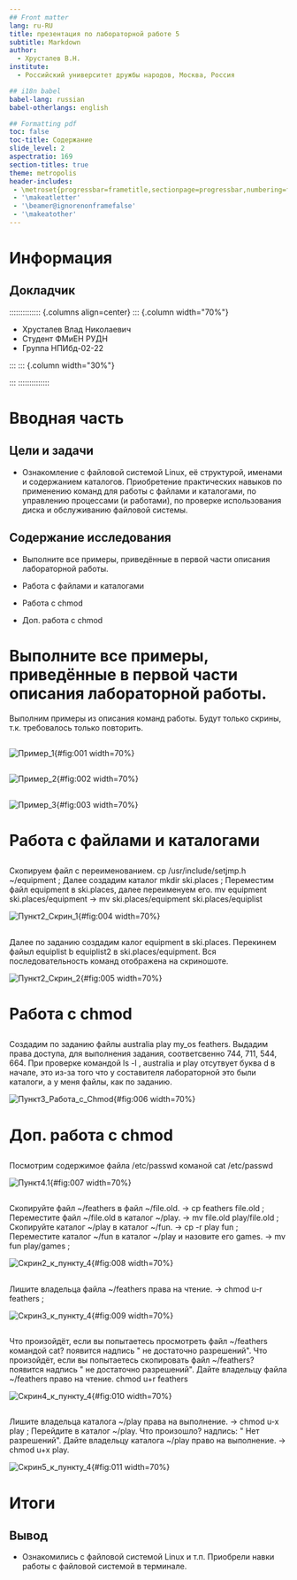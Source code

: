 ```yaml
---
## Front matter
lang: ru-RU
title: презентация по лабораторной работе 5
subtitle: Markdown
author:
  - Хрусталев В.Н.
institute:
  - Российский университет дружбы народов, Москва, Россия

## i18n babel
babel-lang: russian
babel-otherlangs: english

## Formatting pdf
toc: false
toc-title: Содержание
slide_level: 2
aspectratio: 169
section-titles: true
theme: metropolis
header-includes:
 - \metroset{progressbar=frametitle,sectionpage=progressbar,numbering=fraction}
 - '\makeatletter'
 - '\beamer@ignorenonframefalse'
 - '\makeatother'
---
```


# Информация

## Докладчик

:::::::::::::: {.columns align=center}
::: {.column width="70%"}

  * Хрусталев Влад Николаевич
  * Студент ФМиЕН РУДН
  * Группа НПИбд-02-22

:::
::: {.column width="30%"}

:::
::::::::::::::

# Вводная часть

## Цели и задачи

- Ознакомление с файловой системой Linux, её структурой, именами и содержанием каталогов. Приобретение практических навыков по применению команд для работы с файлами и каталогами, по управлению процессами (и работами), по проверке использования диска и обслуживанию файловой системы.

## Содержание исследования

- Выполните все примеры, приведённые в первой части описания лабораторной работы.

- Работа с файлами и каталогами

- Работа с chmod

- Доп. работа с chmod

# Выполните все примеры, приведённые в первой части описания лабораторной работы.

Выполним примеры из описания команд работы. Будут только скрины, т.к. требовалось только повторить.

##

![Пример_1](image/1.png){#fig:001 width=70%}

##

![Пример_2](image/2.png){#fig:002 width=70%}

##

![Пример_3](image/3.png){#fig:003 width=70%}


# Работа с файлами и каталогами

##

Скопируем файл с переименованием. cp /usr/include/setjmp.h ~/equipment ; Далее создадим каталог mkdir ski.places ; Переместим файл equipment в ski.places, далее переименуем его. mv equipment ski.places/equipment  -> mv ski.places/equipment ski.places/equiplist

![Пункт2_Скрин_1](image/4.png){#fig:004 width=70%}

##

Далее по заданию создадим калог equipment в ski.places. Перекинем файыл equiplist b equiplist2 в ski.places/equipment. Вся последовательность команд отображена на скриношоте.

![Пункт2_Скрин_2](image/5.png){#fig:005 width=70%}

# Работа с chmod

##

Создадим по заданию файлы australia play my_os feathers. Выдадим права доступа, для выполнения задания, соответсвенно 744, 711, 544, 664. При проверке командой ls -l , australia и play отсутвует буква d в начале, это из-за того что у составителя лабораторной это были каталоги, а у меня файлы, как по заданию.

![Пункт3_Работа_с_Chmod](image/6.png){#fig:006 width=70%}

# Доп. работа с chmod

##

Посмотрим содержимое файла /etc/passwd команой cat /etc/passwd

![Пункт4.1](image/7.png){#fig:007 width=70%}

##

Скопируйте файл ~/feathers в файл ~/file.old. -> cp feathers file.old ; Переместите файл ~/file.old в каталог ~/play. -> mv file.old play/file.old ; Скопируйте каталог ~/play в каталог ~/fun. -> cp -r play fun ; Переместите каталог ~/fun в каталог ~/play и назовите его games. -> mv fun play/games ; 

![Скрин2_к_пункту_4](image/8.png){#fig:008 width=70%}

##

Лишите владельца файла ~/feathers права на чтение. -> chmod u-r feathers ;

![Скрин3_к_пункту_4](image/9.png){#fig:009 width=70%}

##

Что произойдёт, если вы попытаетесь просмотреть файл ~/feathers командой cat? появится надпись " не достаточно разрешений". Что произойдёт, если вы попытаетесь скопировать файл ~/feathers? появится надпись " не достаточно разрешений".  Дайте владельцу файла ~/feathers право на чтение. chmod u+r feathers  

![Скрин4_к_пункту_4](image/10.png){#fig:010 width=70%}

##

Лишите владельца каталога ~/play права на выполнение. -> chmod u-x play ; Перейдите в каталог ~/play. Что произошло? надпись: " Нет разрешений".  Дайте владельцу каталога ~/play право на выполнение. -> chmod u+x play.

![Скрин5_к_пункту_4](image/10.png){#fig:011 width=70%}


# Итоги

## Вывод

- Ознакомились с файловой системой Linux и т.п. Приобрели навки работы с файловой системой в терминале.

